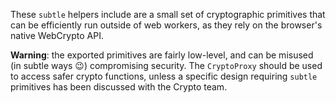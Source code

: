These `subtle` helpers include are a small set of cryptographic primitives that can be efficiently run outside of web workers, as they rely on the browser's native WebCrypto API.

**Warning**: the exported primitives are fairly low-level, and can be misused (in subtle ways 😉) compromising security. The `CryptoProxy` should be used to access safer crypto functions, unless a specific design requiring `subtle` primitives has been discussed with the Crypto team.
